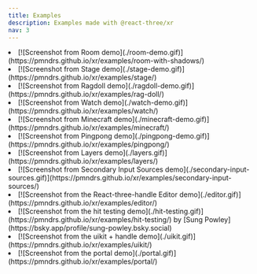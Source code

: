 ```yaml
---
title: Examples
description: Examples made with @react-three/xr
nav: 3
---
```


<Grid cols={3}>
  <li>
    [![Screenshot from Room demo](./room-demo.gif)](https://pmndrs.github.io/xr/examples/room-with-shadows/)
  </li>
  <li>
    [![Screenshot from Stage demo](./stage-demo.gif)](https://pmndrs.github.io/xr/examples/stage/)
  </li>
  <li>
    [![Screenshot from Ragdoll demo](./ragdoll-demo.gif)](https://pmndrs.github.io/xr/examples/rag-doll/)
  </li>
  <li>
    [![Screenshot from Watch demo](./watch-demo.gif)](https://pmndrs.github.io/xr/examples/watch/)
  </li>
  <li>
    [![Screenshot from Minecraft demo](./minecraft-demo.gif)](https://pmndrs.github.io/xr/examples/minecraft/)
  </li>
  <li>
    [![Screenshot from Pingpong demo](./pingpong-demo.gif)](https://pmndrs.github.io/xr/examples/pingpong/)
  </li>
  <li>
    [![Screenshot from Layers demo](./layers.gif)](https://pmndrs.github.io/xr/examples/layers/)
  </li>
  <li>
    [![Screenshot from Secondary Input Sources demo](./secondary-input-sources.gif)](https://pmndrs.github.io/xr/examples/secondary-input-sources/)
  </li>
  <li>
    [![Screenshot from the React-three-handle Editor demo](./editor.gif)](https://pmndrs.github.io/xr/examples/editor/)
  </li>
  <li>
    [![Screenshot from the hit testing demo](./hit-testing.gif)](https://pmndrs.github.io/xr/examples/hit-testing/)
    by [Sung Powley](https://bsky.app/profile/sung-powley.bsky.social) 
  </li>
  <li>
    [![Screenshot from the uikit + handle demo](./uikit.gif)](https://pmndrs.github.io/xr/examples/uikit/)
  </li>
  <li>
    [![Screenshot from the portal demo](./portal.gif)](https://pmndrs.github.io/xr/examples/portal/)
  </li>
</Grid>
